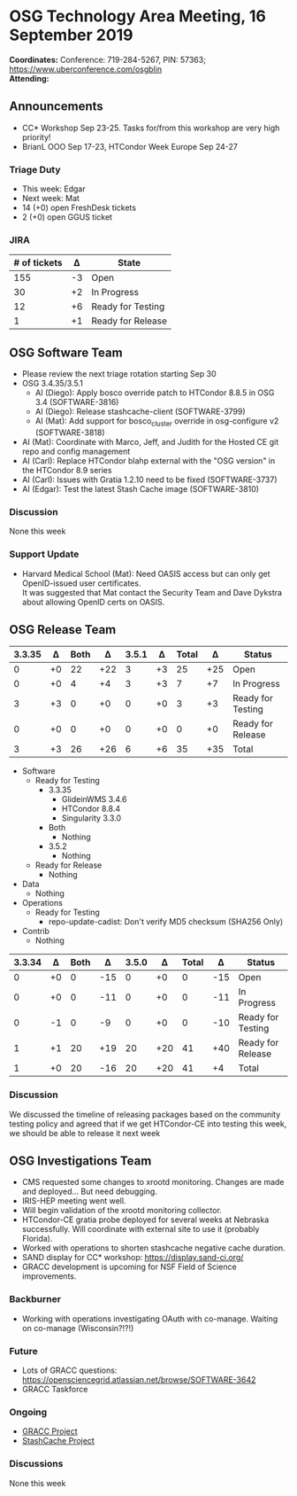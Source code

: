 # OSG Technology Area Meeting, 16 September 2019

**Coordinates:** Conference: 719-284-5267, PIN: 57363; <https://www.uberconference.com/osgblin>  
**Attending:**   


## Announcements

-   CC\* Workshop Sep 23-25. Tasks for/from this workshop are very high priority!
-   BrianL OOO Sep 17-23, HTCondor Week Europe Sep 24-27


### Triage Duty

-   This week: Edgar
-   Next week: Mat
-   14 (+0) open FreshDesk tickets
-   2 (+0) open GGUS ticket


### JIRA

| # of tickets | &Delta; | State             |
|------------ |------- |----------------- |
| 155          | -3      | Open              |
| 30           | +2      | In Progress       |
| 12           | +6      | Ready for Testing |
| 1            | +1      | Ready for Release |


## OSG Software Team

-   Please review the next triage rotation starting Sep 30
-   OSG 3.4.35/3.5.1  
    -   AI (Diego): Apply bosco override patch to HTCondor 8.8.5 in OSG 3.4 (SOFTWARE-3816)
    -   AI (Diego): Release stashcache-client (SOFTWARE-3799)
    -   AI (Mat): Add support for bosco<sub>cluster</sub> override in osg-configure v2 (SOFTWARE-3818)
-   AI (Mat): Coordinate with Marco, Jeff, and Judith for the Hosted CE git repo and config management
-   AI (Carl): Replace HTCondor blahp external with the "OSG version" in the HTCondor 8.9 series
-   AI (Carl): Issues with Gratia 1.2.10 need to be fixed (SOFTWARE-3737)
-   AI (Edgar): Test the latest Stash Cache image (SOFTWARE-3810)


### Discussion

None this week  


### Support Update

-   Harvard Medical School (Mat): Need OASIS access but can only get OpenID-issued user certificates.  
    It was suggested that Mat contact the Security Team and Dave Dykstra about allowing OpenID certs on OASIS.


## OSG Release Team

| 3.3.35 | &Delta; | Both | &Delta; | 3.5.1 | &Delta; | Total | &Delta; | Status            |
| ------ | ------- | ---- | ------- | ----- | ------- | ----- | ------- | ----------------- |
| 0      | +0      | 22   | +22     | 3     | +3      | 25    | +25     | Open              |
| 0      | +0      | 4    | +4      | 3     | +3      | 7     | +7      | In Progress       |
| 3      | +3      | 0    | +0      | 0     | +0      | 3     | +3      | Ready for Testing |
| 0      | +0      | 0    | +0      | 0     | +0      | 0     | +0      | Ready for Release |
| 3      | +3      | 26   | +26     | 6     | +6      | 35    | +35     | Total             |

-   Software  
    -   Ready for Testing  
        -   3.3.35  
            -   GlideinWMS 3.4.6
            -   HTCondor 8.8.4
            -   Singularity 3.3.0
        -   Both  
            -   Nothing
        -   3.5.2  
            -   Nothing
    -   Ready for Release  
        -   Nothing
-   Data  
    -   Nothing
-   Operations  
    -   Ready for Testing  
        -   repo-update-cadist: Don't verify MD5 checksum (SHA256 Only)
-   Contrib  
    -   Nothing

| 3.3.34 | &Delta; | Both | &Delta; | 3.5.0 | &Delta; | Total | &Delta; | Status            |
| ------ | ------- | ---- | ------- | ----- | ------- | ----- | ------- | ----------------- |
| 0      | +0      | 0    | -15     | 0     | +0      | 0     | -15     | Open              |
| 0      | +0      | 0    | -11     | 0     | +0      | 0     | -11     | In Progress       |
| 0      | -1      | 0    | -9      | 0     | +0      | 0     | -10     | Ready for Testing |
| 1      | +1      | 20   | +19     | 20    | +20     | 41    | +40     | Ready for Release |
| 1      | +0      | 20   | -16     | 20    | +20     | 41    | +4      | Total             |


### Discussion

We discussed the timeline of releasing packages based on the community testing policy and agreed that if we get HTCondor-CE into testing this week, we should be able to release it next week  


## OSG Investigations Team

-   CMS requested some changes to xrootd monitoring.  Changes are made and deployed... But need debugging.
-   IRIS-HEP meeting went well.
-   Will begin validation of the xrootd monitoring collector.
-   HTCondor-CE gratia probe deployed for several weeks at Nebraska successfully.  Will coordinate with external site to use it (probably Florida).
-   Worked with operations to shorten stashcache negative cache duration.
-   SAND display for CC* workshop: https://display.sand-ci.org/
-   GRACC development is upcoming for NSF Field of Science improvements.


### Backburner

-   Working with operations investigating OAuth with co-manage.  Waiting on co-manage (Wisconsin?!?!)


### Future

-   Lots of GRACC questions: <https://opensciencegrid.atlassian.net/browse/SOFTWARE-3642>
-   GRACC Taskforce


### Ongoing

-   [GRACC Project](https://opensciencegrid.atlassian.net/projects/GRACC)
-   [StashCache Project](http://opensciencegrid.org/docs/data/stashcache/overview/)


### Discussions

None this week
